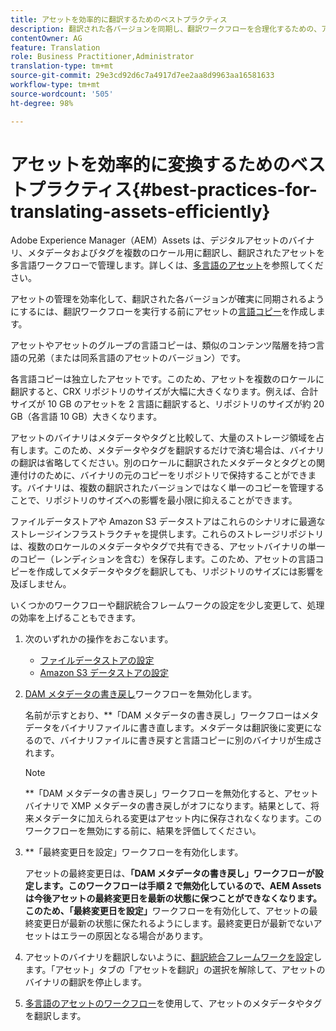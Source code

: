 ```yaml
---
title: アセットを効率的に翻訳するためのベストプラクティス
description: 翻訳された各バージョンを同期し、翻訳ワークフローを合理化するための、アセットの効率的な管理に関するベストプラクティス。
contentOwner: AG
feature: Translation
role: Business Practitioner,Administrator
translation-type: tm+mt
source-git-commit: 29e3cd92d6c7a4917d7ee2aa8d9963aa16581633
workflow-type: tm+mt
source-wordcount: '505'
ht-degree: 98%

---
```



# アセットを効率的に変換するためのベストプラクティス{#best-practices-for-translating-assets-efficiently}

Adobe Experience Manager（AEM）Assets は、デジタルアセットのバイナリ、メタデータおよびタグを複数のロケール用に翻訳し、翻訳されたアセットを多言語ワークフローで管理します。詳しくは、[多言語のアセット](multilingual-assets.md)を参照してください。

アセットの管理を効率化して、翻訳された各バージョンが確実に同期されるようにするには、翻訳ワークフローを実行する前にアセットの[言語コピー](preparing-assets-for-translation.md)を作成します。

アセットやアセットのグループの言語コピーは、類似のコンテンツ階層を持つ言語の兄弟（または同系言語のアセットのバージョン）です。

各言語コピーは独立したアセットです。このため、アセットを複数のロケールに翻訳すると、CRX リポジトリのサイズが大幅に大きくなります。例えば、合計サイズが 10 GB のアセットを 2 言語に翻訳すると、リポジトリのサイズが約 20 GB（各言語 10 GB）大きくなります。

アセットのバイナリはメタデータやタグと比較して、大量のストレージ領域を占有します。このため、メタデータやタグを翻訳するだけで済む場合は、バイナリの翻訳は省略してください。別のロケールに翻訳されたメタデータとタグとの関連付けのために、バイナリの元のコピーをリポジトリで保持することができます。バイナリは、複数の翻訳されたバージョンではなく単一のコピーを管理することで、リポジトリのサイズへの影響を最小限に抑えることができます。

ファイルデータストアや Amazon S3 データストアはこれらのシナリオに最適なストレージインフラストラクチャを提供します。これらのストレージリポジトリは、複数のロケールのメタデータやタグで共有できる、アセットバイナリの単一のコピー（レンディションを含む）を保存します。このため、アセットの言語コピーを作成してメタデータやタグを翻訳しても、リポジトリのサイズには影響を及ぼしません。

いくつかのワークフローや翻訳統合フレームワークの設定を少し変更して、処理の効率を上げることもできます。

1. 次のいずれかの操作をおこないます。

   * [ファイルデータストアの設定](/help/sites-deploying/data-store-config.md)
   * [Amazon S3 データストアの設定](/help/sites-deploying/data-store-config.md)

1. [DAM メタデータの書き戻し](/help/sites-administering/workflow-offloader.md#disable-offloading)ワークフローを無効化します。

   名前が示すとおり、**「DAM メタデータの書き戻し」ワークフローはメタデータをバイナリファイルに書き直します。メタデータは翻訳後に変更になるので、バイナリファイルに書き戻すと言語コピーに別のバイナリが生成されます。

   >[!NOTE]
   >
   >**「DAM メタデータの書き戻し」ワークフローを無効化すると、アセットバイナリで XMP メタデータの書き戻しがオフになります。結果として、将来メタデータに加えられる変更はアセット内に保存されなくなります。このワークフローを無効にする前に、結果を評価してください。

1. **「最終変更日を設定」ワークフローを有効化します。

   アセットの最終変更日は、**「DAM メタデータの書き戻し」ワークフローが設定します。このワークフローは手順 2 で無効化しているので、AEM Assets は今後アセットの最終変更日を最新の状態に保つことができなくなります。このため、「最終変更日を設定」**&#x200B;ワークフローを有効化して、アセットの最終変更日が最新の状態に保たれるようにします。最終変更日が最新でないアセットはエラーの原因となる場合があります。

1. アセットのバイナリを翻訳しないように、[翻訳統合フレームワークを設定](/help/sites-administering/tc-tic.md)します。「アセット」タブの「アセットを翻訳」の選択を解除して、アセットのバイナリの翻訳を停止します。
1. [多言語のアセットのワークフロー](multilingual-assets.md)を使用して、アセットのメタデータやタグを翻訳します。

